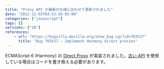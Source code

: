 ```yaml
---
title: "Proxy API が最新の仕様に合わせて更新されました"
date: "2012-12-03T03:53:26-05:00"
categories: ["javascript"]
tags: []
versions: ["18"]
references:
    - url: "https://bugzilla.mozilla.org/show_bug.cgi?id=703537"
      title: "Bug 703537 – Implement Harmony direct proxies"
---
```

ECMAScript 6 (Harmony) の [Direct Proxy](https://developer.mozilla.org/docs/JavaScript/Reference/Global_Objects/Proxy) が実装されました。[古い API](https://developer.mozilla.org/docs/JavaScript/Old_Proxy_API) を使用している場合はコードを書き換える必要があります。
